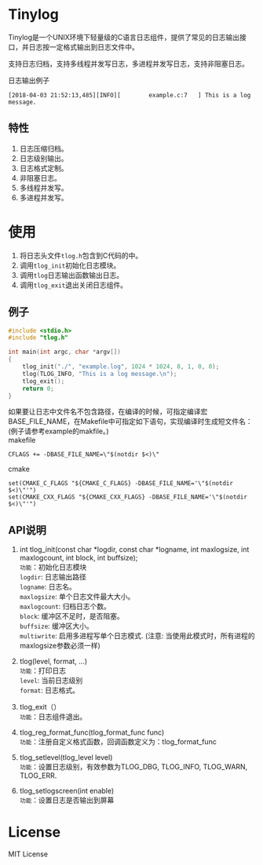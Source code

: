 Tinylog
==============
Tinylog是一个UNIX环境下轻量级的C语言日志组件，提供了常见的日志输出接口，并日志按一定格式输出到日志文件中。

支持日志归档，支持多线程并发写日志，多进程并发写日志，支持非阻塞日志。

日志输出例子
```
[2018-04-03 21:52:13,485][INFO][        example.c:7   ] This is a log message.
```

特性
--------------
1. 日志压缩归档。
2. 日志级别输出。
3. 日志格式定制。
4. 非阻塞日志。
5. 多线程并发写。
6. 多进程并发写。

使用
==============
1. 将日志头文件`tlog.h`包含到C代码的中。
2. 调用`tlog_init`初始化日志模块。
3. 调用`tlog`日志输出函数输出日志。
4. 调用`tlog_exit`退出关闭日志组件。

例子
--------------
```c
#include <stdio.h>
#include "tlog.h"

int main(int argc, char *argv[]) 
{
    tlog_init("./", "example.log", 1024 * 1024, 8, 1, 0, 0);
    tlog(TLOG_INFO, "This is a log message.\n");
    tlog_exit();
    return 0;
}
```

如果要让日志中文件名不包含路径，在编译的时候，可指定编译宏BASE_FILE_NAME，在Makefile中可指定如下语句，实现编译时生成短文件名：(例子请参考example的makfile。)  
makefile   
```
CFLAGS += -DBASE_FILE_NAME=\"$(notdir $<)\"
```

cmake   
```
set(CMAKE_C_FLAGS "${CMAKE_C_FLAGS} -DBASE_FILE_NAME='\"$(notdir $<)\"'")
set(CMAKE_CXX_FLAGS "${CMAKE_CXX_FLAGS} -DBASE_FILE_NAME='\"$(notdir $<)\"'")
```
API说明
----------------
1. int tlog_init(const char *logdir, const char *logname, int maxlogsize, int maxlogcount, int block, int buffsize);    
`功能`：初始化日志模块  
`logdir`: 日志输出路径  
`logname`: 日志名。  
`maxlogsize`: 单个日志文件最大大小。  
`maxlogcount`: 归档日志个数。  
`block`: 缓冲区不足时，是否阻塞。  
`buffsize`: 缓冲区大小。  
`multiwrite`: 启用多进程写单个日志模式. (注意: 当使用此模式时，所有进程的maxlogsize参数必须一样)  

2. tlog(level, format, ...)  
`功能`：打印日志  
`level`: 当前日志级别  
`format`: 日志格式。  

3. tlog_exit（）  
`功能`：日志组件退出。  

4. tlog_reg_format_func(tlog_format_func func)  
`功能`：注册自定义格式函数，回调函数定义为：tlog_format_func 

5. tlog_setlevel(tlog_level level)  
`功能`：设置日志级别，有效参数为TLOG_DBG, TLOG_INFO, TLOG_WARN, TLOG_ERR.  

6. tlog_setlogscreen(int enable)  
`功能`：设置日志是否输出到屏幕　  
  
License
===============
MIT License


